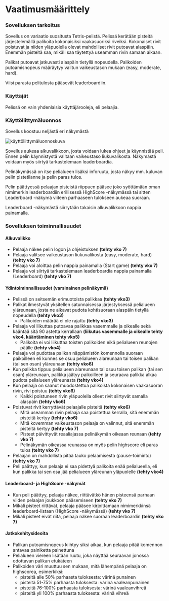 # Vaatimusmäärittely

### Sovelluksen tarkoitus

Sovellus on variaatio suositusta Tetris-pelistä. Pelissä kerätään pisteitä järjestelemällä palikoita kokonaisiksi vaakasuoriksi riveiksi. Kokonaiset rivit poistuvat ja niiden yläpuolella olevat mahdolliset rivit putoavat alaspäin. Enemmän pisteitä saa, mikäli saa täytettyä useamman rivin samaan aikaan.

Palikat putoavat jatkuvasti alaspäin tietyllä nopeudella. Palikoiden putoamisnopeus määräytyy valitun vaikeustason mukaan (easy, moderate, hard).

Viisi parasta pelitulosta pääsevät leaderboardiin.

### Käyttäjät

Pelissä on vain yhdenlaisia käyttäjärooleja, eli pelaajia.

### Käyttöliittymäluonnos

Sovellus koostuu neljästä eri näkymästä

![käyttöliittymäluonnoskuva](https://github.com/Marcestus/ot-harjoitustyo/blob/master/dokumentaatio/kuvat/kayttoliittymaluonnos.jpg)

Sovellus aukeaa alkuvalikkoon, josta voidaan lukea ohjeet ja käynnistää peli. Ennen pelin käynnistystä valitaan vaikeustaso liukuvalikosta. Näkymästä voidaan myös siirtyä tarkastelemaan leaderboardia.

Pelinäkymässä on itse pelialueen lisäksi inforuutu, josta näkyy mm. kuluvan pelin pistetilanne ja pelin paras tulos.

Pelin päättyessä pelaajan pisteistä riippuen pääsee joko syöttämään oman nimimerkin leaderboardiin erillisessä HighScore -näkymässä tai sitten Leaderboard -näkymä viiteen parhaaseen tulokseen aukeaa suoraan.

Leaderboard -näkymästä siirrytään takaisin alkuvalikkoon nappia painamalla.

### Sovelluksen toiminnallisuudet

#### Alkuvalikko

- Pelaaja näkee pelin logon ja ohjeistuksen **(tehty vko 7)**
- Pelaaja valitsee vaikeustason liukuvalikosta (easy, moderate, hard) **(tehty vko 7)**
- Pelaaja voi aloittaa pelin nappia painamalla (Start game) **(tehty vko 7)**
- Pelaaja voi siirtyä tarkastelemaan leaderboardia nappia painamalla (Leaderboard) **(tehty vko 7)**

#### Ydintoiminnallisuudet (varsinainen pelinäkymä)

- Pelissä on seitsemän erimuotoista palikkaa **(tehty vko3)**
- Palikat ilmestyvät yksitellen satunnaisessa järjestyksessä pelialueen yläreunaan, josta ne alkavat pudota kohtisuoraan alaspäin tietyllä nopeudella **(tehty vko3)**
  - Palikoiden määrää ei ole rajattu **(tehty vko3)**
- Pelaaja voi liikuttaa putoavaa palikkaa vasemmalle ja oikealle sekä kääntää sitä 90 astetta kerrallaan **(liikutus vasemmalle ja oikealle tehty vko4, kääntäminen tehty vko5)**
  - Palikoita ei voi liikuttaa toisten palikoiden eikä pelialueen reunojen päälle **(tehty vko4)**
- Pelaaja voi pudottaa palikan näppämistön komennolla suoraan paikoilleen eli kunnes se osuu pelialueen alareunaan tai toisen palikan (tai sen osan) yläreunaan **(tehty vko6)**
- Kun palikka tippuu pelialueen alareunaan tai osuu toisen palikan (tai sen osan) yläreunaan, palikka jäätyy paikoilleen ja seuraava palikka alkaa pudota pelialueen yläreunasta **(tehty vko4)**
- Kun pelaaja on saanut muodostettua palikoista kokonaisen vaakasuoran rivin, rivi poistuu **(tehty vko6)**
  - Kaikki poistuneen rivin yläpuolella olleet rivit siirtyvät samalla alaspäin **(tehty vko6)**
- Poistuvat rivit kerryttävät pelaajalle pisteitä **(tehty vko6)**
  - Mitä useamman rivin pelaaja saa poistettua kerralla, sitä enemmän pisteitä kertyy **(tehty vko6)**
  - Mitä kovemman vaikeustason pelaaja on valinnut, sitä enemmän pisteitä kertyy **(tehty vko 7)**
  - Pisteet päivittyvät reaaliajassa pelinäkymän oikeaan reunaan **(tehty vko 7)**
  - Pelinäkymän oikeassa reunassa on myös pelin highscore eli paras tulos **(tehty vko 7)**
- Pelaajan on mahdollista pitää tauko pelaamisesta (pause-toiminto) **(tehty vko 7)**
- Peli päättyy, kun pelaaja ei saa pidettyä palikoita enää pelialueella, eli kun palikka tai sen osa jää pelialueen yläreunan yläpuolelle **(tehty vko4)**

#### Leaderboard- ja HighScore -näkymät

- Kun peli päättyy, pelaaja näkee, riittävätkö hänen pisteensä parhaan viiden pelaajan joukkoon pääsemiseen **(tehty vko 7)**
- Mikäli pisteet riittävät, pelaaja pääsee kirjoittamaan nimimerkkinsä leaderboard-listaan (HighScore -näkymässä) **(tehty vko 7)**
- Mikäli pisteet eivät riitä, pelaaja näkee suoraan leaderboardin **(tehty vko 7)**

#### Jatkokehitysideoita

- Palikan putoamisnopeus kiihtyy siksi aikaa, kun pelaaja pitää komennon antavaa painiketta painettuna
- Pelialueen viereen lisätään ruutu, joka näyttää seuraavan jonossa odottavan palikan etukäteen
- Palikoiden väri muuttuu sen mukaan, mitä lähempänä pelaaja on highscorea, esimerkiksi:
  - pisteitä alle 50% parhaasta tuloksesta: värinä punainen
  - pisteitä 51-75% parhaasta tuloksesta: värinä vaaleanpunainen
  - pisteitä 76-100% parhaasta tuloksesta: värinä vaaleanvihreä
  - pisteitä yli 100% parhaasta tuloksesta: värinä vihreä
